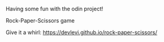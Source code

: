 Having some fun with the odin project!

Rock-Paper-Scissors game

Give it a whirl: https://devlevi.github.io/rock-paper-scissors/
